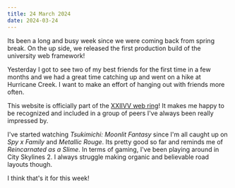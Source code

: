 ```yaml
---
title: 24 March 2024
date: 2024-03-24
---
```


Its been a long and busy week since we were coming back from spring break. On the up side, we released the first production build of the university web framework!

Yesterday I got to see two of my best friends for the first time in a few months and we had a great time catching up and went on a hike at Hurricane Creek. I want to make an effort of hanging out with friends more often.

This website is officially part of the [XXIIVV web ring](https://webring.xxiivv.com/#mattmcadams)! It makes me happy to be recognized and included in a group of peers I've always been really impressed by.

I've started watching *Tsukimichi: Moonlit Fantasy* since I'm all caught up on *Spy x Family* and *Metallic Rouge*. Its pretty good so far and reminds me of *Reincarnated as a Slime*. In terms of gaming, I've been playing around in City Skylines 2. I always struggle making organic and believable road layouts though.

I think that's it for this week!

